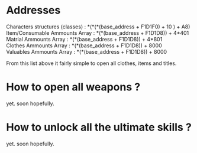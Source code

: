 # Addresses
Characters structures (classes) : &ast;(&ast;(&ast;(base_address + F1D1F0) + 10 ) + A8)  
Item/Consumable Ammounts Array  : &ast;(&ast;(base_address + F1D1D8)) + 4&ast;401  
Matrial Ammounts Array          : &ast;(&ast;(base_address + F1D1D8)) + 4&ast;801  
Clothes Ammounts Array          : &ast;(&ast;(base_address + F1D1D8)) + 8000  
Valuables Ammounts Array        : &ast;(&ast;(base_address + F1D1D8)) + 8000  




From this list above it fairly simple to open all clothes, items and titles.

# How to open all weapons ?
yet. soon hopefully.

# How to unlock all the ultimate skills ?
yet. soon hopefully.
